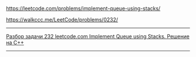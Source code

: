 https://leetcode.com/problems/implement-queue-using-stacks/

https://walkccc.me/LeetCode/problems/0232/

____________

[Разбор задачи 232 leetcode.com Implement Queue using Stacks. Решение на C++](https://www.youtube.com/watch?v=Vzpz4xjm6xE)

____________
